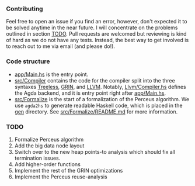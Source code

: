 
### Contributing
Feel free to open an issue if you find an error, however, don't expected it to be solved anytime in the near future. I will concentrate on the problems outlined in section [TODO](#todo). Pull requests are welcomed but reviewing is kind of hard as we do not have any tests. Instead, the best way to get involved is to reach out to me via email (and please do!).

### Code structure

- [app/Main.hs](app/Main.hs) is the entry point.
- [src/Compiler](src/Compiler) contains the code for the compiler split into the three syntaxes [Treeless](src/Compiler/Treeless), [GRIN](src/Compiler/Grin), and [LLVM](src/Compiler/Llvm). Notably, [Llvm/Compiler.hs](src/Compiler/Llvm/Compiler.hs) defines the Agda backend, and it is entry point right after [app/Main.hs](app/Main.hs).
- [src/Formalize](src/Formalize) is the start of a formalization of the Perceus algorithm. We use `agda2hs` to generate readable Haskell code, which is placed in the [gen](gen) directory. See [src/Formalize/README.md](src/Formalize/README.md) for more information.

### TODO
1. Formalize Perceus algorithm
2. Add the big data node layout
3. Switch over to the new heap points-to analysis which 
   should fix all termination issues.
4. Add higher-order functions
5. Implement the rest of the GRIN optimizations
6. Implement the Perceus reuse-analysis
